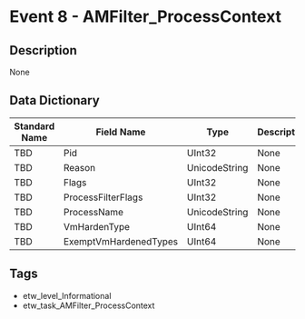 # Event 8 - AMFilter_ProcessContext

## Description
None

## Data Dictionary
|Standard Name|Field Name|Type|Description|Sample Value|
|---|---|---|---|---|
|TBD|Pid|UInt32|None|`None`|
|TBD|Reason|UnicodeString|None|`None`|
|TBD|Flags|UInt32|None|`None`|
|TBD|ProcessFilterFlags|UInt32|None|`None`|
|TBD|ProcessName|UnicodeString|None|`None`|
|TBD|VmHardenType|UInt64|None|`None`|
|TBD|ExemptVmHardenedTypes|UInt64|None|`None`|

## Tags
* etw_level_Informational
* etw_task_AMFilter_ProcessContext